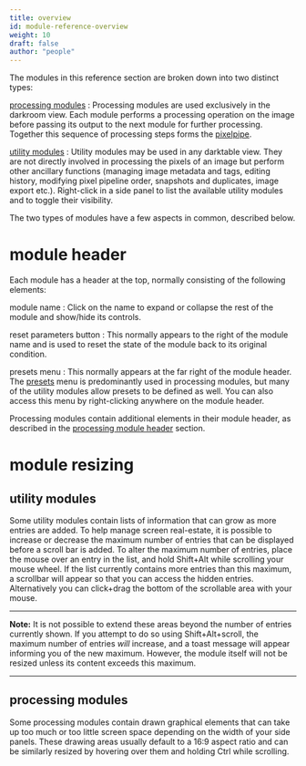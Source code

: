 ```yaml
---
title: overview
id: module-reference-overview
weight: 10
draft: false
author: "people"
---
```


The modules in this reference section are broken down into two distinct types:

[processing modules](./processing-modules/_index.md)
: Processing modules are used exclusively in the darkroom view. Each module performs a processing operation on the image before passing its output to the next module for further processing. Together this sequence of processing steps forms the [pixelpipe](../darkroom/pixelpipe/the-pixelpipe-and-module-order.md).

[utility modules](./utility-modules/_index.md)
: Utility modules may be used in any darktable view. They are not directly involved in processing the pixels of an image but perform other ancillary functions (managing image metadata and tags, editing history, modifying pixel pipeline order, snapshots and duplicates, image export etc.). Right-click in a side panel to list the available utility modules and to toggle their visibility.

The two types of modules have a few aspects in common, described below.

# module header

Each module has a header at the top, normally consisting of the following elements:

module name
: Click on the name to expand or collapse the rest of the module and show/hide its controls.

reset parameters button
: This normally appears to the right of the module name and is used to reset the state of the module back to its original condition.

presets  menu
: This normally appears at the far right of the module header. The [presets](../darkroom/processing-modules/presets.md) menu is predominantly used in processing modules, but many of the utility modules allow presets to be defined as well. You can also access this menu by right-clicking anywhere on the module header.
 
Processing modules contain additional elements in their module header, as described in the [processing module header](../darkroom/processing-modules/module-header.md) section.

# module resizing

## utility modules

Some utility modules contain lists of information that can grow as more entries are added. To help manage screen real-estate, it is possible to increase or decrease the maximum number of entries that can be displayed before a scroll bar is added. To alter the maximum number of entries, place the mouse over an entry in the list, and hold Shift+Alt while scrolling your mouse wheel. If the list currently contains more entries than this maximum, a scrollbar will appear so that you can access the hidden entries. Alternatively you can click+drag the bottom of the scrollable area with your mouse.

---

**Note:** It is not possible to extend these areas beyond the number of entries currently shown. If you attempt to do so using Shift+Alt+scroll, the maximum number of entries _will_ increase, and a toast message will appear informing you of the new maximum. However, the module itself will not be resized unless its content exceeds this maximum.

---

## processing modules

Some processing modules contain drawn graphical elements that can take up too much or too little screen space depending on the width of your side panels. These drawing areas usually default to a 16:9 aspect ratio and can be similarly resized by hovering over them and holding Ctrl while scrolling.

